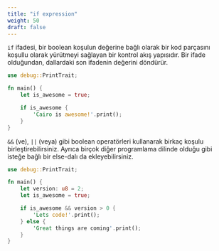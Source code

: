 ```yaml
---
title: "if expression"
weight: 50
draft: false
---
```


`if` ifadesi, bir boolean koşulun değerine bağlı olarak bir kod parçasını koşullu olarak yürütmeyi sağlayan bir kontrol akış yapısıdır. Bir ifade olduğundan, dallardaki son ifadenin değerini döndürür.

```rust {.codebox}
use debug::PrintTrait;

fn main() {
    let is_awesome = true;

    if is_awesome {
        'Cairo is awesome!'.print();
    }
}
```

`&&` (ve), `||` (veya) gibi boolean operatörleri kullanarak birkaç koşulu birleştirebilirsiniz. 
Ayrıca birçok diğer programlama dilinde olduğu gibi isteğe bağlı bir else-dalı da ekleyebilirsiniz.

```rust {.codebox}
use debug::PrintTrait;

fn main() {
    let version: u8 = 2;
    let is_awesome = true;

    if is_awesome && version > 0 {
        'Lets code!'.print();
    } else {
        'Great things are coming'.print();
    }
}
```
